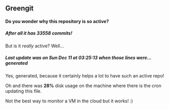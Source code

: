## Greengit

#### Do you wonder why this repository is so active?

##### After all it has 33558 commits!

But is it *really* active? Well...

##### Last update was on Sun Dec 11 at 03:25:13 when those lines were... generated

Yes, generated, because it certainly helps a lot to have such an active repo!

Oh and there was **28%** disk usage on the machine
where there is the cron updating this file.

Not the best way to monitor a VM in the cloud but it works! :)
